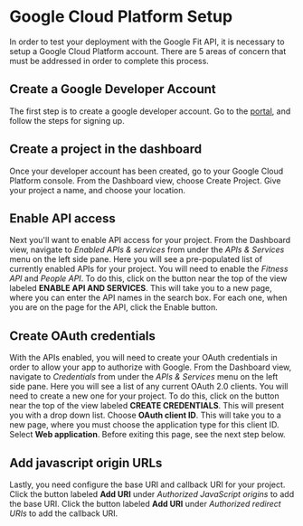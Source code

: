 # Google Cloud Platform Setup

In order to test your deployment with the Google Fit API, it is necessary to setup a Google Cloud Platform account.
There are 5 areas of concern that must be addressed in order to complete this process.

## Create a Google Developer Account

The first step is to create a google developer account.  Go to the [portal](https://cloud.google.com/), and follow the steps
for signing up.

## Create a project in the dashboard

Once your developer account has been created, go to your Google Cloud Platform console.  From the Dashboard view, choose
Create Project.  Give your project a name, and choose your location.

## Enable API access

Next you'll want to enable API access for your project.  From the Dashboard view, navigate to *Enabled APIs & services*
from under the *APIs & Services* menu on the left side pane.  Here you will see a pre-populated list of currently enabled
APIs for your project.  You will need to enable the *Fitness API* and *People API*.  To do this, click on the button near the top
of the view labeled **ENABLE API AND SERVICES**.  This will take you to a new page, where you can enter the API names in the search
box.  For each one, when you are on the page for the API, click the Enable button.

## Create OAuth credentials

With the APIs enabled, you will need to create your OAuth credentials in order to allow your app to authorize with Google.
From the Dashboard view, navigate to *Credentials* from under the *APIs & Services* menu on the left side pane.  Here you will see
a list of any current OAuth 2.0 clients.  You will need to create a new one for your project.  To do this, click on the button near the top
of the view labeled **CREATE CREDENTIALS**.  This will present you with a drop down list.  Choose **OAuth client ID**.  This will take you to
a new page, where you must choose the application type for this client ID.  Select **Web application**.  Before exiting this page, see the
next step below.

## Add javascript origin URLs

Lastly, you need configure the base URI and callback URI for your project.  Click the button labeled **Add URI** under *Authorized JavaScript origins*
to add the base URI.  Click the button labeled **Add URI** under *Authorized redirect URIs* to add the callback URI.
